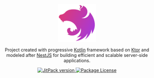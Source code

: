 <p align="center">
    <img 
        src="https://raw.githubusercontent.com/IIPEKOLICT/knest/main/assets/img/knest-logo.png" 
        width="120" 
        alt="KNest Logo" 
    />
</p>

<p align="center">
    Project created with progressive <a href="https://kotlinlang.org/" target="_blank">Kotlin</a> 
    framework based on <a href="https://ktor.io/" target="_blank">Ktor</a> 
    and modeled after <a href="https://nestjs.com/" target="_blank">NestJS</a> 
    for building efficient and scalable server-side applications.
</p>

<p align="center">
    <a href="https://jitpack.io/#IIPEKOLICT/knest" target="_blank">
        <img src="https://jitpack.io/v/IIPEKOLICT/knest.svg" alt="JitPack version" />
    </a>
    <a href="https://raw.githubusercontent.com/IIPEKOLICT/knest/main/LICENSE" target="_blank">
        <img src="https://img.shields.io/badge/license-MIT-green.svg" alt="Package License" />
    </a>
</p>